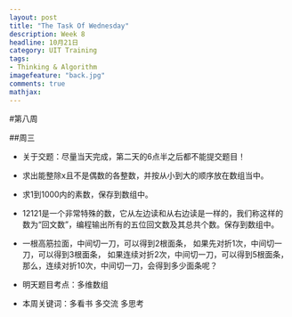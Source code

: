 ```yaml
---
layout: post
title: "The Task Of Wednesday"
description: Week 8
headline: 10月21日
category: UIT Training
tags:  
- Thinking & Algorithm
imagefeature: "back.jpg"
comments: true
mathjax: 
---
```


#第八周

##周三

* 关于交题：尽量当天完成，第二天的6点半之后都不能提交题目！



* 求出能整除x且不是偶数的各整数，并按从小到大的顺序放在数组当中。


* 求1到1000内的素数，保存到数组中。


* 12121是一个非常特殊的数，它从左边读和从右边读是一样的，我们称这样的数为“回文数”，编程输出所有的五位回文数及其总共个数。保存到数组中。


* 一根高筋拉面，中间切一刀，可以得到2根面条，
  如果先对折1次，中间切一刀，可以得到3根面条，
  如果连续对折2次，中间切一刀，可以得到5根面条，
  那么，连续对折10次，中间切一刀，会得到多少面条呢？


* 明天题目考点：多维数组

* 本周关键词：多看书   多交流   多思考